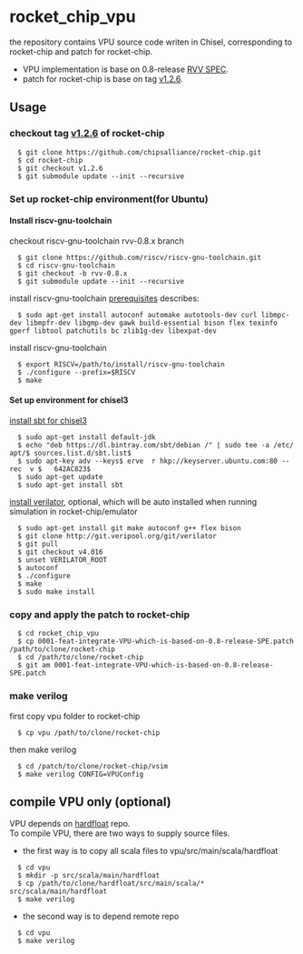 # rocket_chip_vpu

the repository contains VPU source code writen in Chisel, corresponding to rocket-chip and patch for rocket-chip.
* VPU implementation is base on 0.8-release [RVV SPEC][spec].
* patch for rocket-chip is base on tag [v1.2.6][tag].

## Usage
### checkout tag [v1.2.6][tag] of rocket-chip

```
  $ git clone https://github.com/chipsalliance/rocket-chip.git
  $ cd rocket-chip
  $ git checkout v1.2.6
  $ git submodule update --init --recursive
```

### Set up rocket-chip environment(for Ubuntu)
#### Install riscv-gnu-toolchain

checkout riscv-gnu-toolchain rvv-0.8.x branch
```
  $ git clone https://github.com/riscv/riscv-gnu-toolchain.git
  $ cd riscv-gnu-toolchain
  $ git checkout -b rvv-0.8.x
  $ git submodule update --init --recursive
```

install riscv-gnu-toolchain [prerequisites][pre] describes: 
```
  $ sudo apt-get install autoconf automake autotools-dev curl libmpc-dev libmpfr-dev libgmp-dev gawk build-essential bison flex texinfo gperf libtool patchutils bc zlib1g-dev libexpat-dev
```

install riscv-gnu-toolchain
```
  $ export RISCV=/path/to/install/riscv-gnu-toolchain
  $ ./configure --prefix=$RISCV
  $ make
```
#### Set up environment for chisel3
[install sbt for chisel3][env]
```
  $ sudo apt-get install default-jdk
  $ echo "deb https://dl.bintray.com/sbt/debian /" | sudo tee -a /etc/  apt/$ sources.list.d/sbt.list$   
  $ sudo apt-key adv --keys$ erve  r hkp://keyserver.ubuntu.com:80 --rec  v $   642AC823$   
  $ sudo apt-get update
  $ sudo apt-get install sbt
``` 

[install verilator][env], optional, which will be auto installed when running simulation in rocket-chip/emulator
```
  $ sudo apt-get install git make autoconf g++ flex bison
  $ git clone http://git.veripool.org/git/verilator
  $ git pull
  $ git checkout v4.016
  $ unset VERILATOR_ROOT
  $ autoconf
  $ ./configure
  $ make
  $ sudo make install
```

### copy and apply the patch to rocket-chip
```
  $ cd rocket_chip_vpu
  $ cp 0001-feat-integrate-VPU-which-is-based-on-0.8-release-SPE.patch /path/to/clone/rocket-chip
  $ cd /path/to/clone/rocket-chip
  $ git am 0001-feat-integrate-VPU-which-is-based-on-0.8-release-SPE.patch
```

### make verilog
first copy vpu folder to rocket-chip
```
  $ cp vpu /path/to/clone/rocket-chip
```

then make verilog
```
  $ cd /patch/to/clone/rocket-chip/vsim
  $ make verilog CONFIG=VPUConfig
```

## compile VPU only (optional)

VPU depends on [hardfloat][hf] repo.  
To compile VPU, there are two ways to supply source files.

* the first way is to copy all scala files to vpu/src/main/scala/hardfloat
```
  $ cd vpu
  $ mkdir -p src/scala/main/hardfloat
  $ cp /path/to/clone/hardfloat/src/main/scala/* src/scala/main/hardfloat
  $ make verilog
```

* the second way is to depend remote repo
```
  $ cd vpu
  $ make verilog
```

[spec]: https://github.com/riscv/riscv-v-spec/releases/tag/0.8
[tag]: https://github.com/chipsalliance/rocket-chip/tree/v1.2.6
[pre]: https://github.com/riscv/riscv-gnu-toolchain/blob/rvv-0.8.x/README.md
[env]: https://github.com/freechipsproject/chisel3/blob/master/SETUP.md
[hf]: https://github.com/ucb-bar/berkeley-hardfloat
